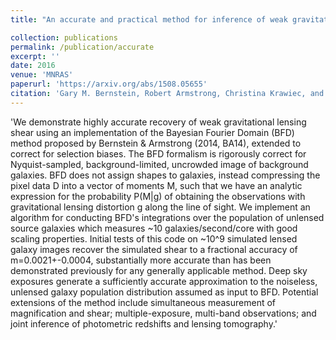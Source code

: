 ```yaml
---
title: "An accurate and practical method for inference of weak gravitational lensing from galaxy images"

collection: publications
permalink: /publication/accurate
excerpt: ''
date: 2016
venue: 'MNRAS'
paperurl: 'https://arxiv.org/abs/1508.05655'
citation: 'Gary M. Bernstein, Robert Armstrong, Christina Krawiec, and Marisa C. March. (2016). <i>MNRAS</i> 459, 4467-4484.'
---
```

'We demonstrate highly accurate recovery of weak gravitational lensing shear using an implementation of the Bayesian Fourier Domain (BFD) method proposed by Bernstein & Armstrong (2014, BA14), extended to correct for selection biases. The BFD formalism is rigorously correct for Nyquist-sampled, background-limited, uncrowded image of background galaxies. BFD does not assign shapes to galaxies, instead compressing the pixel data D into a vector of moments M, such that we have an analytic expression for the probability P(M|g) of obtaining the observations with gravitational lensing distortion g along the line of sight. We implement an algorithm for conducting BFD's integrations over the population of unlensed source galaxies which measures ~10 galaxies/second/core with good scaling properties. Initial tests of this code on ~10^9 simulated lensed galaxy images recover the simulated shear to a fractional accuracy of m=0.0021+-0.0004, substantially more accurate than has been demonstrated previously for any generally applicable method. Deep sky exposures generate a sufficiently accurate approximation to the noiseless, unlensed galaxy population distribution assumed as input to BFD. Potential extensions of the method include simultaneous measurement of magnification and shear; multiple-exposure, multi-band observations; and joint inference of photometric redshifts and lensing tomography.'


